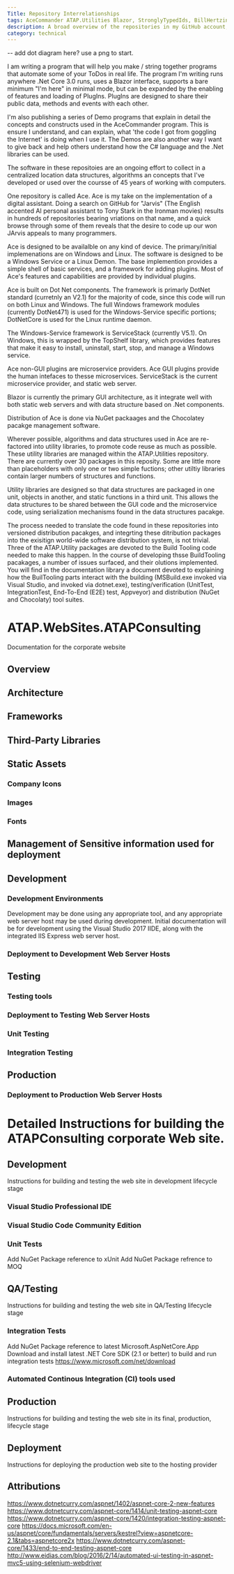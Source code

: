 ```yaml
---
Title: Repository Interrelationships
tags: AceCommander ATAP.Utilities Blazor, StronglyTypedIds, BillHertzing.github.io
description: A broad overview of the repositories in my GitHub account, and how they relate toone another
category: technical
---
```


-- add dot diagram here? use a png to start.

I am writing a program that will help you make / string together programs that automate some of your ToDos in real life. The program I'm writing runs anywhere .Net Core 3.0 runs, uses a Blazor interface, supports a bare minimum "I'm here" in minimal mode, but can be expanded by the enabling of features and loading of PlugIns. PlugIns are designed to share their public data, methods and events with each other.

I'm also publishing a series of Demo programs that explain in detail the concepts and constructs used in the AceCommander program. This is ensure I understand, and can explain, what 'the code I got from goggling the Internet' is doing when I use it. The Demos are also another way I want to give back and help others understand how the C# language and the .Net  libraries can be used.


The software in these repositoies are an ongoing effort to collect in a centralized location data structures, algorithms an concepts that I've developed or used over the coursse of 45 years of working with computers.

One repository is called Ace. Ace is my take on the implementation of a digital assistant. Doing a search on GitHub for "Jarvis" (The English accented AI personal assistant to Tony Stark in the Ironman movies) results in hundreds of repositories bearing vriations on that name, and a quick browse through some of them reveals that the desire to code up our won JArvis appeals to many programmers.

Ace is designed to be availalble on any kind of device. The primary/initial implemenations are on Windows and Linux. The software is designed to be a Windows Service or a Linux Demon. The base implemention provides a simple shell of basic services, and a framework for adding plugins. Most of Ace's features and capabilities are provided by individual plugins.

Ace is built on Dot Net components. The framework is primarly DotNet standard (curretnly an V2.1) for the majority of code, since this code will run on both Linux and Windows. The full Windows framework modules (currently DotNet471) is used for the Windows-Service specific portions; DotNetCore is used for the Linux runtime daemon.

The Windows-Service framework is ServiceStack (currently V5.1). On Windows, this is wrapped by the TopShelf library, which provides features that make it easy to install, uninstall, start, stop, and manage a Windows service.

Ace non-GUI plugins are microservice providers. Ace GUI plugins provide the human intefaces to thesse microservices.
ServiceStack is the current microservice provider, and static web server.

Blazor is currently the primary GUI architecture, as it integrate well with both static web servers and with data structure based on .Net components.

Distribution of Ace is done via NuGet packaages and the Chocolatey pacakge management software.

Wherever possible, algorithms and data structures used in Ace are re-factored into utility libraries, to promote code reuse as much as possible.  These utility libraries are managed within the ATAP.Utilities repository. There are currently over 30 packages in this reposity. Some are little more than placeholders with only one or two simple fuctions; other utiltiy libraries contain larger numbers of structures and functions.

Utility libraries are designed so that data structures are packaged in one unit, objects in another, and static functions in a third unit. This allows the data structures to be shared between the GUI code and the microservice code, using serialization mechanisms found in the data structures pacakge.

The process needed to translate the code found in these repositories into versioned distribution pacakges, and integrting these ditribution packages into the exisitign world-wide software distribution system, is not trivial. Three of the ATAP.Utility packages are devoted to the Build Tooling code needed to make this happen. In the course of developing thsse BuildTooling pacakages, a number of issues surfaced, and their olutions implemented. You will find in the documentation library a document devoted to explaining how the BuilTooling parts interact with the building (MSBuild.exe invoked via Visual Studio, and invoked via dotnet.exe), testing/verification (UnitTest, IntegrationTest, End-To-End (E2E) test, Appveyor) and distribution (NuGet and Chocolaty) tool suites.



# ATAP.WebSites.ATAPConsulting
Documentation for the corporate website

## Overview

## Architecture

## Frameworks

## Third-Party Libraries

## Static Assets

### Company Icons

### Images

### Fonts

## Management of Sensitive information used for deployment

## Development

### Development Environments
Development may be done using any appropriate tool, and any appropriate web server host may be used during development.
Initial documentation will be for development using the Visual Studio 2017 IIDE, along with the integrated IIS Express web server host.

### Deployment to Development Web Server Hosts
### 

## Testing

### Testing tools

### Deployment to Testing Web Server Hosts

### Unit Testing

### Integration Testing

## Production

### Deployment to Production Web Server Hosts

# Detailed Instructions for building the ATAPConsulting corporate Web site.

## Development
Instructions for building and testing the web site in development lifecycle stage

### Visual Studio Professional IDE

### Visual Studio Code Community Edition


### Unit Tests
Add NuGet Package reference to xUnit
Add NuGet Package refrence to MOQ

## QA/Testing
Instructions for building and testing the web site in QA/Testing lifecycle stage
### Integration Tests
Add NuGet Package reference to latest Microsoft.AspNetCore.App
Download and install latest .NET Core SDK (2.1 or better) to build and run integration tests
https://www.microsoft.com/net/download

### Automated Continous Integration (CI) tools used

## Production
Instructions for building and testing the web site in its final, production, lifecycle stage

## Deployment
Instructions for deploying the production web site to the hosting provider

## Attributions
https://www.dotnetcurry.com/aspnet/1402/aspnet-core-2-new-features
https://www.dotnetcurry.com/aspnet-core/1414/unit-testing-aspnet-core
https://www.dotnetcurry.com/aspnet-core/1420/integration-testing-aspnet-core
https://docs.microsoft.com/en-us/aspnet/core/fundamentals/servers/kestrel?view=aspnetcore-2.1&tabs=aspnetcore2x
https://www.dotnetcurry.com/aspnet-core/1433/end-to-end-testing-aspnet-core
http://www.eidias.com/blog/2016/2/14/automated-ui-testing-in-aspnet-mvc5-using-selenium-webdriver



